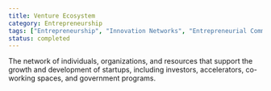 ```yaml
---
title: Venture Ecosystem
category: Entrepreneurship
tags: ["Entrepreneurship", "Innovation Networks", "Entrepreneurial Community", "Support Services"]
status: completed
---
```

The network of individuals, organizations, and resources that support the growth and development of startups, including investors, accelerators, co-working spaces, and government programs.